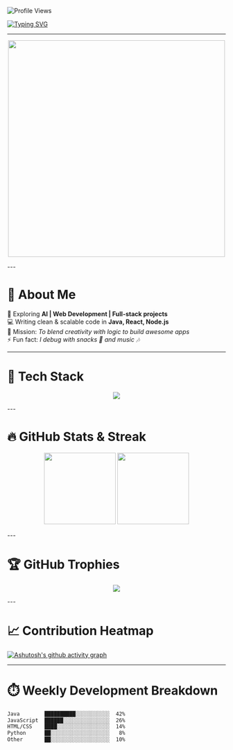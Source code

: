 <!-- Profile Counter -->
![Profile Views](https://komarev.com/ghpvc/?username=NadeemalTM&style=flat-square&color=brightgreen)
<!-- Typing animation -->
[![Typing SVG](https://readme-typing-svg.demolab.com?font=Fira+Code&size=24&pause=1000&color=00F707&center=true&vCenter=true&width=1000&lines=Hey+There!+👋;I'm+T.M.+Gayantha+Nadeemal;A+Passionate+Developer+%7C+Tech+Enthusiast;Always+Learning+%7C+Always+Building)](https://git.io/typing-svg) 

---
<!-- Banner or GIF -->
<p align="center">
  <img src="https://media.giphy.com/media/qgQUggAC3Pfv687qPC/giphy.gif" width="500"/>
</p>
---

# 💫 About Me
🌱 Exploring **AI | Web Development | Full-stack projects**  
💻 Writing clean & scalable code in **Java, React, Node.js**  
🎯 Mission: *To blend creativity with logic to build awesome apps*  
⚡ Fun fact: *I debug with snacks 🍫 and music 🎶*  

---

# 🎨 Tech Stack
<p align="center">
<img src="https://skillicons.dev/icons?i=java,js,react,nodejs,mongodb,html,css,tailwind,git,github,cpp,python,vscode,figma" />
</p>
---

# 🔥 GitHub Stats & Streak
<p align="center">
<img src="https://github-readme-stats.vercel.app/api?username=NadeemalTM&show_icons=true&theme=tokyonight&hide_border=true" height="165"/>
<img src="https://streak-stats.demolab.com?user=NadeemalTM&theme=tokyonight&hide_border=true" height="165"/>
</p>
---

# 🏆 GitHub Trophies
<p align="center">
<img src="https://github-profile-trophy.vercel.app/?username=NadeemalTM&theme=onedark&no-frame=true&no-bg=true&margin-w=5"/>
</p>
--- 

# 📈 Contribution Heatmap
[![Ashutosh's github activity graph](https://github-readme-activity-graph.vercel.app/graph?username=NadeemalTM&theme=tokyo-night&hide_border=true)](https://github.com/ashutosh00710/github-readme-activity-graph)

---

# ⏱️ Weekly Development Breakdown
<!-- WakaTime Stats -->
<!-- (Requires WakaTime setup & API key) -->
```txt
Java        ██████████░░░░░░░░░░░  42%
JavaScript  ██████░░░░░░░░░░░░░░░  26%
HTML/CSS    ████░░░░░░░░░░░░░░░░░  14%
Python      ██░░░░░░░░░░░░░░░░░░░   8%
Other       ██░░░░░░░░░░░░░░░░░░░  10%
